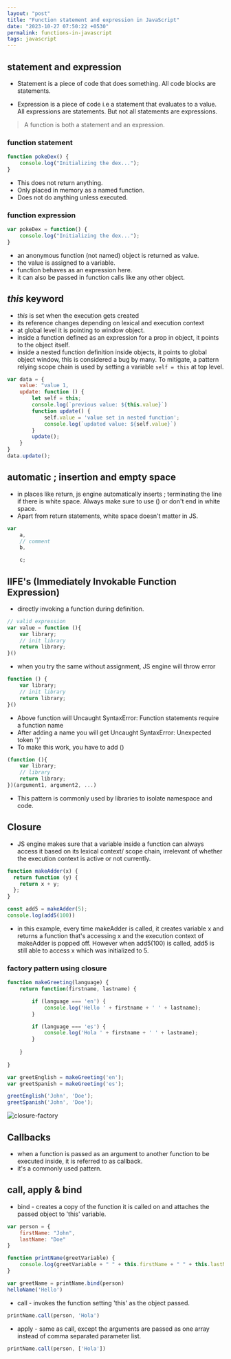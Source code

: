 ```yaml
---
layout: "post"
title: "Function statement and expression in JavaScript"
date: "2023-10-27 07:50:22 +0530"
permalink: functions-in-javascript
tags: javascript
---
```


## statement and expression

- Statement is a piece of code that does something. All code blocks are statements.

- Expression is a piece of code i.e a statement that evaluates to a value. All expressions are statements. But not all statements are expressions.

> A function is both a statement and an expression.

### function statement

```javascript
function pokeDex() {
    console.log("Initializing the dex...");
}
```

- This does not return anything.
- Only placed in memory as a named function.
- Does not do anything unless executed.

### function expression

```javascript
var pokeDex = function() {
    console.log("Initializing the dex...");
}
```

- an anonymous function (not named) object is returned as value.
- the value is assigned to a variable.
- function behaves as an expression here.
- it can also be passed in function calls like any other object.


## _this_ keyword

- _this_ is set when the execution gets created
- its reference changes depending on lexical and execution context
- at global level it is pointing to window object.
- inside a function defined as an expression for a prop in object, it points to the object itself.
- inside a nested function definition inside objects, it points to global object window, this is considered a bug by many. To mitigate, a pattern relying scope chain is used by setting a variable `self = this` at top level.

```javascript
var data = {
    value: "value 1,
    update: function () {
        let self = this;
        console.log(`previous value: ${this.value}`)
        function update() {
            self.value = 'value set in nested function';
            console.log(`updated value: ${self.value}`)
        }
        update();
    }
}
data.update();
```

## automatic ; insertion and empty space

- in places like return, js engine automatically inserts ; terminating the line if there is white space. Always make sure to use () or don't end in white space.
- Apart from return statements, white space doesn't matter in JS.

```javascript
var
    a,
    // comment
    b,

    c;
```

## IIFE's (Immediately Invokable Function Expression)

- directly invoking a function during definition.

```javascript
// valid expression
var value = function (){
    var library;
    // init library
    return library;
}()
```

- when you try the same without assignment, JS engine will throw error

```javascript
function () {
    var library;
    // init library
    return library;
}()
```

- Above function will Uncaught SyntaxError: Function statements require a function name
- After adding a name you will get Uncaught SyntaxError: Unexpected token ')'
- To make this work, you have to add ()
```javascript
(function (){
    var library;
    // library
    return library;
})(argument1, argument2, ...)
```

- This pattern is commonly used by libraries to isolate namespace and code.

## Closure

- JS engine makes sure that a variable inside a function can always access it based on its lexical context/ scope chain, irrelevant of whether the execution context is active or not currently.

```javascript
function makeAdder(x) {
  return function (y) {
    return x + y;
  };
}

const add5 = makeAdder(5);
console.log(add5(100))
```

- in this example, every time makeAdder is called, it creates variable x and returns a function that's accessing x and the execution context of makeAdder is popped off. However when add5(100) is called, add5 is still able to access x which was initialized to 5.

### factory pattern using closure

```javascript
function makeGreeting(language) { 
    return function(firstname, lastname) {

        if (language === 'en') {
            console.log('Hello ' + firstname + ' ' + lastname);   
        }

        if (language === 'es') {
            console.log('Hola ' + firstname + ' ' + lastname);   
        }
        
    }
    
}

var greetEnglish = makeGreeting('en');
var greetSpanish = makeGreeting('es');

greetEnglish('John', 'Doe');
greetSpanish('John', 'Doe');
```

![closure-factory](../assets/images/closure-factory.png)


## Callbacks

- when a function is passed as an argument to another function to be executed inside, it is referred to as callback.
- it's a commonly used pattern.


## call, apply & bind

- bind - creates a copy of the function it is called on and attaches the passed object to 'this' variable.

```javascript
var person = {
    firstName: "John",
    lastName: "Doe"
}

function printName(greetVariable) {
    console.log(greetVariable + " " + this.firstName + " " + this.lastName);
}

var greetName = printName.bind(person)
helloName('Hello')
```

- call - invokes the function setting 'this' as the object passed.

```javascript
printName.call(person, 'Hola')
```

- apply - same as call, except the arguments are passed as one array instead of comma separated parameter list.

```javascript
printName.call(person, ['Hola'])
```
